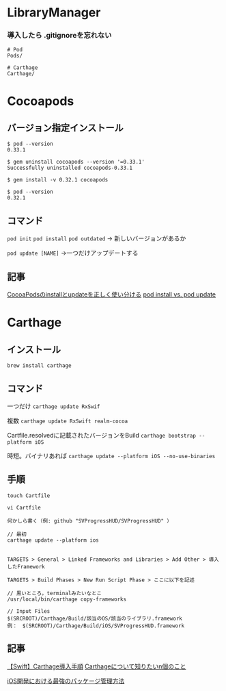 # LibraryManager

### 導入したら .gitignoreを忘れない
```
# Pod
Pods/

# Carthage
Carthage/
```

# Cocoapods

## バージョン指定インストール
```
$ pod --version
0.33.1

$ gem uninstall cocoapods --version '=0.33.1'
Successfully uninstalled cocoapods-0.33.1

$ gem install -v 0.32.1 cocoapods

$ pod --version
0.32.1
```

## コマンド
`pod init`
`pod install`
`pod outdated` → 新しいバージョンがあるか

`pod update [NAME]` →一つだけアップデートする 

## 記事
[CocoaPodsのinstallとupdateを正しく使い分ける](http://noiselessworld.hatenablog.jp/entry/2016/12/17/212826)
[pod install vs. pod update](https://guides.cocoapods.org/using/pod-install-vs-update.html)



# Carthage

## インストール
`brew install carthage`

## コマンド
一つだけ
`carthage update RxSwif`

複数
`carthage update RxSwift realm-cocoa`

Cartfile.resolvedに記載されたバージョンをBuild
`carthage bootstrap --platform iOS`

時短。バイナリあれば
`carthage update --platform iOS --no-use-binaries`



## 手順
```
touch Cartfile

vi Cartfile

何かしら書く（例: github "SVProgressHUD/SVProgressHUD" ）

// 最初
carthage update --platform ios


TARGETS > General > Linked Frameworks and Libraries > Add Other > 導入したFramework

TARGETS > Build Phases > New Run Script Phase > ここに以下を記述

// 黒いところ。terminalみたいなとこ
/usr/local/bin/carthage copy-frameworks

// Input Files
$(SRCROOT)/Carthage/Build/該当のOS/該当のライブラリ.framework
例：　$(SRCROOT)/Carthage/Build/iOS/SVProgressHUD.framework

```

## 記事
[【Swift】Carthage導入手順](https://qiita.com/ShinokiRyosei/items/9b856ebdec5379b6c631)
[Carthageについて知りたいn個のこと](https://www.slideshare.net/syoikeda/carthagen)

[iOS開発における最強のパッケージ管理方法](https://qiita.com/omochimetaru/items/3a8441be9152ea6619b6)
